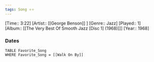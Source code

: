```yaml
---
tags: Song ⭐⭐ 
---
```

[Time:: 3:22]
[Artist:: [[George Benson]] ]
[Genre:: Jazz]
[Played:: 1]
[Album:: [[The Very Best Of Smooth Jazz [Disc 1] (1968)]]]
[Year:: 1968]
### Dates
````dataview
TABLE Favorite_Song
WHERE Favorite_Song = [[Walk On By]]
````